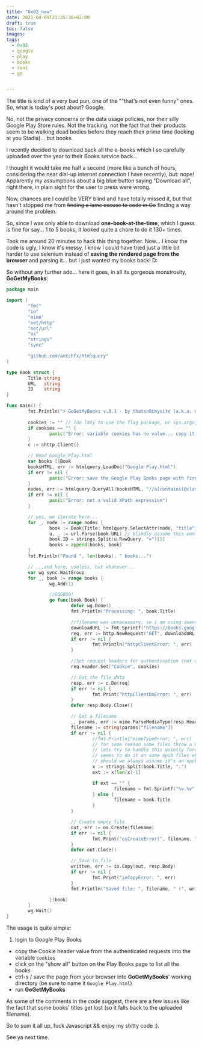 ```yaml
---
title: "0x02_new"
date: 2021-04-09T21:35:36+02:00
draft: true
toc: false
images:
tags:
  - 0x02
  - google
  - play 
  - books
  - rant
  - go


---
```



The title is kind of a very bad pun, one of the ""that's not even funny" ones. So, what is today's post about? Google.

No, not the privacy concerns or the data usage policies, nor their silly Google Play Store rules. Not the tracking, not the fact that their products seem to be walking dead bodies before they reach their prime time (looking at you Stadia)... but books.

I recently decided to download back all the e-books which I so carefully uploaded over the year to their Books service back... 

I thought it would take me half a second (more like a bunch of hours, considering the near dial-up internet connection I have recently), but: nope! Apparently my assumptions about a big blue button saying "Download all", right there, in plain sight for the user to press were wrong.

Now, chances are I could be VERY blind and have totally missed it, but that hasn't stopped me from ~~finding a lame excuse to code in Go~~ finding a way around the problem.

So, since I was only able to download **one-book-at-the-time**, which I guess is fine for say... 1 to 5 books, it looked quite a chore to do it 130+ times.

Took me around 20 minutes to hack this thing together. Now... I know the code is ugly, I know it's messy, I know I could have tried just a little bit harder to use selenium instead of **saving the rendered page from the browser** and parsing it... but I just wanted my books back! D:

So without any further ado... here it goes, in all its gorgeous monstrosity, **GoGetMyBooks**:

```go
package main

import (
        "fmt"
        "io"
        "mime"
        "net/http"
        "net/url"
        "os"
        "strings"
        "sync"

        "github.com/antchfx/htmlquery"
)

type Book struct {
        Title string
        URL   string
        ID    string
}

func main() {
        fmt.Println("> GoGetMyBooks v.0.1 - by thatsn0tmysite (a.k.a. n0tme)")
         
        cookies := "" // Too lazy to use the flag package, or sys.argv, or anything really...
        if cookies == "" {
                panic("Error: variable cookies has no value... copy it from your browser requests")
        }
        c := &http.Client{}

        // Read Google Play.html
        var books []Book
        booksHTML, err := htmlquery.LoadDoc("Google Play.html")
        if err != nil {
                panic("Error: save the Google Play Books page with firefox/chrome")
        }
        nodes, err := htmlquery.QueryAll(booksHTML, "//a[contains(@class, 'overlay')]")
        if err != nil {
                panic("Error: not a valid XPath expression")
        }

        // yes, we iterate here...
        for _, node := range nodes {
                book := Book{Title: htmlquery.SelectAttr(node, "title"), URL: htmlquery.SelectAttr(node, "href")}
                u, _ := url.Parse(book.URL) // blindly assume this won't fail
                book.ID = strings.Split(u.RawQuery, "=")[1]
                books = append(books, book)
        }
        fmt.Println("Found ", len(books), " books...")

        // ...and here, useless, but whatever...
        var wg sync.WaitGroup
        for _, book := range books {
                wg.Add(1)

                //GOGOGO!
                go func(book Book) {
                        defer wg.Done()
                        fmt.Println("Processing: ", book.Title)

                        //filename was unnecessary, so i am using iwantmyfileback
                        downloadURL := fmt.Sprintf("https://books.google.com/books/download/iwantmyfileback?id=%v&output=uploaded_content&source=gbs_api&authuser=0", book.ID)
                        req, err := http.NewRequest("GET", downloadURL, nil)
                        if err != nil {
                                fmt.Println("httpClientError: ", err)
                        }

                        //Set request headers for authentication (not using req.SetCookie because... lazyness)
                        req.Header.Set("Cookie", cookies)

                        // Get the file data
                        resp, err := c.Do(req)
                        if err != nil {
                                fmt.Print("httpClientDoError: ", err)
                        }
                        defer resp.Body.Close()

                        // Get a filename
                        _, params, err := mime.ParseMediaType(resp.Header.Get("Content-Disposition"))
                        filename := string(params["filename"])
                        if err != nil {
                                //fmt.Println("mimeTypeError: ", err)
                                // for some reason some files throw a mime: invalid media parameter error,
                                // lets try to handle this quietly forcing a name to the file
                                // seems to do it on some epub files where it fails to parse the title correctly(?)
                                // should we always assume it's an epub?
                                x := strings.Split(book.Title, ".")
                                ext := x[len(x)-1]

                                if ext == "" {
                                        filename = fmt.Sprintf("%v.%v", book.Title, "UNKNOWN_EXTENTION")
                                } else {
                                        filename = book.Title
                                }
                        }

                        // Create empty file
                        out, err := os.Create(filename)
                        if err != nil {
                                fmt.Print("osCreateError(", filename, "): ", err)
                        }
                        defer out.Close()

                        // Save to file
                        written, err := io.Copy(out, resp.Body)
                        if err != nil {
                                fmt.Print("ioCopyError: ", err)
                        }
                        fmt.Println("Saved file: ", filename, " (", written, " bytes)")

                }(book)
        }
        wg.Wait()
}

```

The usage is quite simple:

1. login to Google Play Books
- copy the Cookie header value from the authenticated requests into the variable `cookies`
- click on the "show all" button on the Play Books page to list all the books
- ctrl-s / save the page from your browser into **GoGetMyBooks**' working directory (be sure to name it `Google Play.html`)
- run **GoGetMyBooks**

As some of the comments in the code suggest, there are a few issues like the fact that some books' titles get lost (so it falls back to the uploaded filename).

So to sum it all up, fuck Javascript && enjoy my shitty code :).

See ya next time.